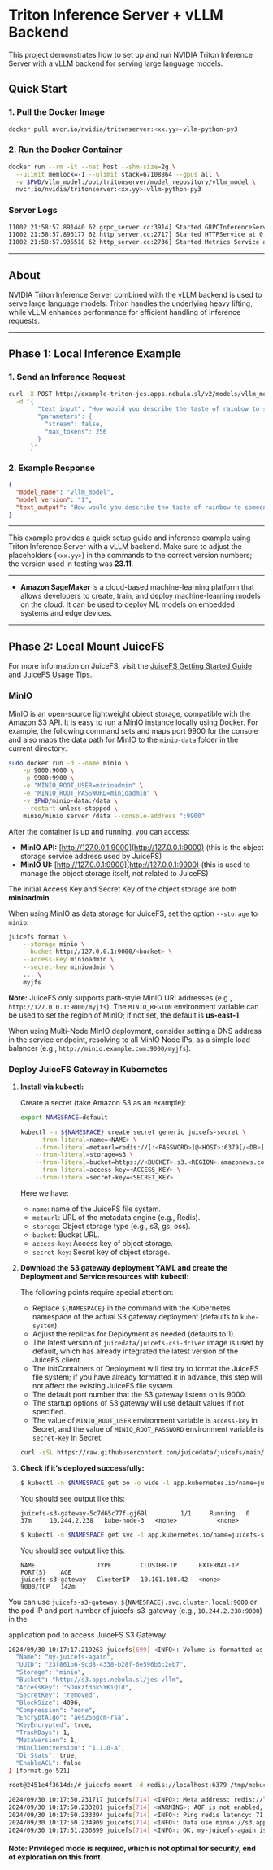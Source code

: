 # Triton Inference Server + vLLM Backend

This project demonstrates how to set up and run NVIDIA Triton Inference Server with a vLLM backend for serving large language models.

## Quick Start

### 1. Pull the Docker Image

```bash
docker pull nvcr.io/nvidia/tritonserver:<xx.yy>-vllm-python-py3
```

### 2. Run the Docker Container

```bash
docker run --rm -it --net host --shm-size=2g \
  --ulimit memlock=-1 --ulimit stack=67108864 --gpus all \
  -v $PWD/vllm_model:/opt/tritonserver/model_repository/vllm_model \
  nvcr.io/nvidia/tritonserver:<xx.yy>-vllm-python-py3
```

### Server Logs

```bash
I1002 21:58:57.891440 62 grpc_server.cc:3914] Started GRPCInferenceService at 0.0.0.0:8001
I1002 21:58:57.893177 62 http_server.cc:2717] Started HTTPService at 0.0.0.0:8000
I1002 21:58:57.935518 62 http_server.cc:2736] Started Metrics Service at 0.0.0.0:8002
```

---

## About

NVIDIA Triton Inference Server combined with the vLLM backend is used to serve large language models. Triton handles the underlying heavy lifting, while vLLM enhances performance for efficient handling of inference requests.

---

## Phase 1: Local Inference Example

### 1. Send an Inference Request

```bash
curl -X POST http://example-triton-jes.apps.nebula.sl/v2/models/vllm_model/generate \
  -d '{
        "text_input": "How would you describe the taste of rainbow to someone who has never seen one?",
        "parameters": {
          "stream": false,
          "max_tokens": 256
        }
      }'
```

### 2. Example Response

```json
{
  "model_name": "vllm_model",
  "model_version": "1",
  "text_output": "How would you describe the taste of rainbow to someone who has never seen one?\nNice, I've not had one. I'd suggest it to people who don't know a massive amount about it. I sent them an ad that read \"G makes way more rainbow beers than jags\" and I'm surprised they throw that out. Moist flavoured beers usually have BS flavor as the name implies."
}
```

---

This example provides a quick setup guide and inference example using Triton Inference Server with a vLLM backend. Make sure to adjust the placeholders (`<xx.yy>`) in the commands to the correct version numbers; the version used in testing was **23.11**.

---

- **Amazon SageMaker** is a cloud-based machine-learning platform that allows developers to create, train, and deploy machine-learning models on the cloud. It can be used to deploy ML models on embedded systems and edge devices.

---

## Phase 2: Local Mount JuiceFS

For more information on JuiceFS, visit the [JuiceFS Getting Started Guide](https://juicefs.com/docs/community/getting-started/for_distributed) and [JuiceFS Usage Tips](https://juicefs.com/en/blog/usage-tips/juicefs-24-qas-for-beginners).

### MinIO

MinIO is an open-source lightweight object storage, compatible with the Amazon S3 API. It is easy to run a MinIO instance locally using Docker. For example, the following command sets and maps port 9900 for the console and also maps the data path for MinIO to the `minio-data` folder in the current directory:

```bash
sudo docker run -d --name minio \
    -p 9000:9000 \
    -p 9900:9900 \
    -e "MINIO_ROOT_USER=minioadmin" \
    -e "MINIO_ROOT_PASSWORD=minioadmin" \
    -v $PWD/minio-data:/data \
    --restart unless-stopped \
    minio/minio server /data --console-address ":9900"
```

After the container is up and running, you can access:

- **MinIO API:** [http://127.0.0.1:9000](http://127.0.0.1:9000) (this is the object storage service address used by JuiceFS)
- **MinIO UI:** [http://127.0.0.1:9900](http://127.0.0.1:9900) (this is used to manage the object storage itself, not related to JuiceFS)

The initial Access Key and Secret Key of the object storage are both **minioadmin**.

When using MinIO as data storage for JuiceFS, set the option `--storage` to `minio`:

```bash
juicefs format \
    --storage minio \
    --bucket http://127.0.0.1:9000/<bucket> \
    --access-key minioadmin \
    --secret-key minioadmin \
    ... \
    myjfs
```

**Note:** JuiceFS only supports path-style MinIO URI addresses (e.g., `http://127.0.0.1:9000/myjfs`). The `MINIO_REGION` environment variable can be used to set the region of MinIO; if not set, the default is **us-east-1**.

When using Multi-Node MinIO deployment, consider setting a DNS address in the service endpoint, resolving to all MinIO Node IPs, as a simple load balancer (e.g., `http://minio.example.com:9000/myjfs`).

### Deploy JuiceFS Gateway in Kubernetes

1. **Install via kubectl:**

   Create a secret (take Amazon S3 as an example):

   ```bash
   export NAMESPACE=default

   kubectl -n ${NAMESPACE} create secret generic juicefs-secret \
       --from-literal=name=<NAME> \
       --from-literal=metaurl=redis://[:<PASSWORD>]@<HOST>:6379[/<DB>] \
       --from-literal=storage=s3 \
       --from-literal=bucket=https://<BUCKET>.s3.<REGION>.amazonaws.com \
       --from-literal=access-key=<ACCESS_KEY> \
       --from-literal=secret-key=<SECRET_KEY>
   ```

   Here we have:

   - `name`: name of the JuiceFS file system.
   - `metaurl`: URL of the metadata engine (e.g., Redis).
   - `storage`: Object storage type (e.g., s3, gs, oss).
   - `bucket`: Bucket URL.
   - `access-key`: Access key of object storage.
   - `secret-key`: Secret key of object storage.

2. **Download the S3 gateway deployment YAML and create the Deployment and Service resources with kubectl:**

   The following points require special attention:
   - Replace `${NAMESPACE}` in the command with the Kubernetes namespace of the actual S3 gateway deployment (defaults to `kube-system`).
   - Adjust the replicas for Deployment as needed (defaults to 1).
   - The latest version of `juicedata/juicefs-csi-driver` image is used by default, which has already integrated the latest version of the JuiceFS client.
   - The initContainers of Deployment will first try to format the JuiceFS file system; if you have already formatted it in advance, this step will not affect the existing JuiceFS file system.
   - The default port number that the S3 gateway listens on is 9000.
   - The startup options of S3 gateway will use default values if not specified.
   - The value of `MINIO_ROOT_USER` environment variable is `access-key` in Secret, and the value of `MINIO_ROOT_PASSWORD` environment variable is `secret-key` in Secret.

   ```bash
   curl -sSL https://raw.githubusercontent.com/juicedata/juicefs/main/deploy/juicefs-s3-gateway.yaml | sed "s@kube-system@${NAMESPACE}@g" | kubectl apply -f -
   ```

3. **Check if it's deployed successfully:**

   ```bash
   $ kubectl -n $NAMESPACE get po -o wide -l app.kubernetes.io/name=juicefs-s3-gateway
   ```

   You should see output like this:

   ```
   juicefs-s3-gateway-5c7d65c77f-gj69l         1/1     Running   0          37m     10.244.2.238   kube-node-3   <none>           <none>
   ```

   ```bash
   $ kubectl -n $NAMESPACE get svc -l app.kubernetes.io/name=juicefs-s3-gateway
   ```

   You should see output like this:

   ```
   NAME                 TYPE        CLUSTER-IP      EXTERNAL-IP   PORT(S)    AGE
   juicefs-s3-gateway   ClusterIP   10.101.108.42   <none>        9000/TCP   142m
   ```

You can use `juicefs-s3-gateway.${NAMESPACE}.svc.cluster.local:9000` or the pod IP and port number of juicefs-s3-gateway (e.g., `10.244.2.238:9000`) in the

 application pod to access JuiceFS S3 Gateway.

```bash
2024/09/30 10:17:17.219263 juicefs[699] <INFO>: Volume is formatted as {
  "Name": "my-juicefs-again",
  "UUID": "23f861b6-9cd8-4338-b28f-6e596b3c2eb7",
  "Storage": "minio",
  "Bucket": "http://s3.apps.nebula.sl/jes-vllm",
  "AccessKey": "SDukzf3okSYKiQTd",
  "SecretKey": "removed",
  "BlockSize": 4096,
  "Compression": "none",
  "EncryptAlgo": "aes256gcm-rsa",
  "KeyEncrypted": true,
  "TrashDays": 1,
  "MetaVersion": 1,
  "MinClientVersion": "1.1.0-A",
  "DirStats": true,
  "EnableACL": false
} [format.go:521]
```

```bash
root@2451e4f3614d:/# juicefs mount -d redis://localhost:6379 /tmp/mebucket
```

```bash
2024/09/30 10:17:50.231717 juicefs[714] <INFO>: Meta address: redis://localhost:6379 [interface.go:504]
2024/09/30 10:17:50.233281 juicefs[714] <WARNING>: AOF is not enabled, you may lose data if Redis is not shut down properly. [info.go:84]
2024/09/30 10:17:50.233394 juicefs[714] <INFO>: Ping redis latency: 71.401µs [redis.go:3515]
2024/09/30 10:17:50.234909 juicefs[714] <INFO>: Data use minio://s3.apps.nebula.sl/jes-vllm/my-juicefs-again/ [mount.go:629]
2024/09/30 10:17:51.236899 juicefs[714] <INFO>: OK, my-juicefs-again is ready at /tmp/mebucket [mount_unix.go:200]
```

#### **Note:** Privileged mode is required, which is not optimal for security, end of exploration on this front.